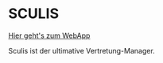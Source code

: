 # SCULIS

[Hier geht's zum WebApp](https://sculis.herokuapp.com)

Sculis ist der ultimative Vertretung-Manager.